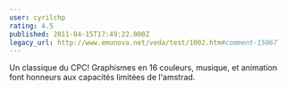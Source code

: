 ```yaml
---
user: cyrilchp
rating: 4.5
published: 2011-04-15T17:49:22.000Z
legacy_url: http://www.emunova.net/veda/test/1002.htm#comment-15067
---
```

Un classique du CPC! Graphismes en 16 couleurs, musique, et animation font honneurs aux capacités limitées de l'amstrad.